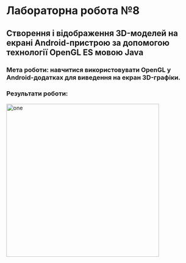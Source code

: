 # Лабораторна робота №8

## Створення і відображення 3D-моделей на екрані Android-пристрою за допомогою технології OpenGL ES мовою Java

### Мета роботи: навчитися використовувати OpenGL у Android-додатках для виведення на екран 3D-графіки.

### Результати роботи:

<img src="./assets/1.gif" alt="one" height="400">